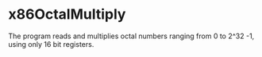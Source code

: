 # x86OctalMultiply

The program reads and multiplies octal numbers ranging from 0 to 2^32 -1, using only 16 bit registers. 

